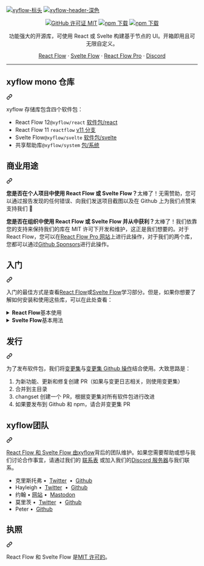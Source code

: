 <div class="Box-sc-g0xbh4-0 bJMeLZ js-snippet-clipboard-copy-unpositioned" data-hpc="true"><article class="markdown-body entry-content container-lg" itemprop="text"><p dir="auto"><a target="_blank" rel="noopener noreferrer nofollow" href="https://user-images.githubusercontent.com/2857535/279643999-ffda9f91-6b6d-447d-82be-fcbd6103edb6.svg#gh-light-mode-only"><img src="https://user-images.githubusercontent.com/2857535/279643999-ffda9f91-6b6d-447d-82be-fcbd6103edb6.svg#gh-light-mode-only" alt="xyflow-标头" style="max-width: 100%;"></a>
<a target="_blank" rel="noopener noreferrer nofollow" href="https://user-images.githubusercontent.com/2857535/279644026-a01c231c-6c6e-4b41-96e0-a85c75c9acee.svg#gh-dark-mode-only"><img src="https://user-images.githubusercontent.com/2857535/279644026-a01c231c-6c6e-4b41-96e0-a85c75c9acee.svg#gh-dark-mode-only" alt="xyflow-header-深色" style="max-width: 100%;"></a></p>
<div align="center" dir="auto">
<p dir="auto"><a target="_blank" rel="noopener noreferrer nofollow" href="https://camo.githubusercontent.com/738646a5ca756869b0a14e9e2ecf957fa5b1ee611cb1265d3d7fded4ba596f9d/68747470733a2f2f696d672e736869656c64732e696f2f6769746875622f6c6963656e73652f77626b642f72656163742d666c6f773f636f6c6f723d253233666630303732"><img src="https://camo.githubusercontent.com/738646a5ca756869b0a14e9e2ecf957fa5b1ee611cb1265d3d7fded4ba596f9d/68747470733a2f2f696d672e736869656c64732e696f2f6769746875622f6c6963656e73652f77626b642f72656163742d666c6f773f636f6c6f723d253233666630303732" alt="GitHub 许可证 MIT" data-canonical-src="https://img.shields.io/github/license/wbkd/react-flow?color=%23ff0072" style="max-width: 100%;"></a>
<a target="_blank" rel="noopener noreferrer nofollow" href="https://camo.githubusercontent.com/8a6a8250d106fb0eb3d309205bf8c2eff64337df72dc5ff5700709b9686313b3/68747470733a2f2f696d672e736869656c64732e696f2f6e706d2f64742f7265616374666c6f773f636f6c6f723d253233464630303732266c6162656c3d5265616374253230466c6f77253230646f776e6c6f616473"><img src="https://camo.githubusercontent.com/8a6a8250d106fb0eb3d309205bf8c2eff64337df72dc5ff5700709b9686313b3/68747470733a2f2f696d672e736869656c64732e696f2f6e706d2f64742f7265616374666c6f773f636f6c6f723d253233464630303732266c6162656c3d5265616374253230466c6f77253230646f776e6c6f616473" alt="npm 下载" data-canonical-src="https://img.shields.io/npm/dt/reactflow?color=%23FF0072&amp;label=React%20Flow%20downloads" style="max-width: 100%;"></a>
<a target="_blank" rel="noopener noreferrer nofollow" href="https://camo.githubusercontent.com/77eccabffddc1b9348045560b0ae034fc6c94e56e0a364a64c86e469144f5a89/68747470733a2f2f696d672e736869656c64732e696f2f6e706d2f64742f407879666c6f772f7376656c74653f636f6c6f723d253233464633453030266c6162656c3d5376656c7465253230466c6f77253230646f776e6c6f616473"><img src="https://camo.githubusercontent.com/77eccabffddc1b9348045560b0ae034fc6c94e56e0a364a64c86e469144f5a89/68747470733a2f2f696d672e736869656c64732e696f2f6e706d2f64742f407879666c6f772f7376656c74653f636f6c6f723d253233464633453030266c6162656c3d5376656c7465253230466c6f77253230646f776e6c6f616473" alt="npm 下载" data-canonical-src="https://img.shields.io/npm/dt/@xyflow/svelte?color=%23FF3E00&amp;label=Svelte%20Flow%20downloads" style="max-width: 100%;"></a></p>
<p dir="auto"><font style="vertical-align: inherit;"><font style="vertical-align: inherit;">功能强大的开源库，可使用 React 或 Svelte 构建基于节点的 UI。开箱即用且可无限自定义。</font></font></p>
<p dir="auto"><a href="https://reactflow.dev/" rel="nofollow"><font style="vertical-align: inherit;"><font style="vertical-align: inherit;">React Flow</font></font></a><font style="vertical-align: inherit;"><font style="vertical-align: inherit;"> · </font></font><a href="https://svelteflow.dev/" rel="nofollow"><font style="vertical-align: inherit;"><font style="vertical-align: inherit;">Svelte Flow</font></font></a><font style="vertical-align: inherit;"><font style="vertical-align: inherit;"> · </font></font><a href="https://reactflow.dev/pro" rel="nofollow"><font style="vertical-align: inherit;"><font style="vertical-align: inherit;">React Flow Pro</font></font></a><font style="vertical-align: inherit;"><font style="vertical-align: inherit;"> · </font></font><a href="https://discord.gg/Bqt6xrs" rel="nofollow"><font style="vertical-align: inherit;"><font style="vertical-align: inherit;">Discord</font></font></a></p>
</div>
<hr>
<div class="markdown-heading" dir="auto"><h2 tabindex="-1" class="heading-element" dir="auto"><font style="vertical-align: inherit;"><font style="vertical-align: inherit;">xyflow mono 仓库</font></font></h2><a id="user-content-the-xyflow-mono-repo" class="anchor" aria-label="永久链接：xyflow mono repo" href="#the-xyflow-mono-repo"><svg class="octicon octicon-link" viewBox="0 0 16 16" version="1.1" width="16" height="16" aria-hidden="true"><path d="m7.775 3.275 1.25-1.25a3.5 3.5 0 1 1 4.95 4.95l-2.5 2.5a3.5 3.5 0 0 1-4.95 0 .751.751 0 0 1 .018-1.042.751.751 0 0 1 1.042-.018 1.998 1.998 0 0 0 2.83 0l2.5-2.5a2.002 2.002 0 0 0-2.83-2.83l-1.25 1.25a.751.751 0 0 1-1.042-.018.751.751 0 0 1-.018-1.042Zm-4.69 9.64a1.998 1.998 0 0 0 2.83 0l1.25-1.25a.751.751 0 0 1 1.042.018.751.751 0 0 1 .018 1.042l-1.25 1.25a3.5 3.5 0 1 1-4.95-4.95l2.5-2.5a3.5 3.5 0 0 1 4.95 0 .751.751 0 0 1-.018 1.042.751.751 0 0 1-1.042.018 1.998 1.998 0 0 0-2.83 0l-2.5 2.5a1.998 1.998 0 0 0 0 2.83Z"></path></svg></a></div>
<p dir="auto"><font style="vertical-align: inherit;"><font style="vertical-align: inherit;">xyflow 存储库包含四个软件包：</font></font></p>
<ul dir="auto">
<li><font style="vertical-align: inherit;"><font style="vertical-align: inherit;">React Flow 12</font></font><code>@xyflow/react</code> <a href="/xyflow/xyflow/blob/main/packages/react"><font style="vertical-align: inherit;"><font style="vertical-align: inherit;">软件包/react</font></font></a></li>
<li><font style="vertical-align: inherit;"><font style="vertical-align: inherit;">React Flow 11 </font></font><code>reactflow</code> <a href="https://github.com/xyflow/xyflow/tree/v11"><font style="vertical-align: inherit;"><font style="vertical-align: inherit;">v11 分支</font></font></a></li>
<li><font style="vertical-align: inherit;"><font style="vertical-align: inherit;">Svelte Flow</font></font><code>@xyflow/svelte</code> <a href="/xyflow/xyflow/blob/main/packages/svelte"><font style="vertical-align: inherit;"><font style="vertical-align: inherit;">软件包/svelte</font></font></a></li>
<li><font style="vertical-align: inherit;"><font style="vertical-align: inherit;">共享帮助库</font></font><code>@xyflow/system</code> <a href="/xyflow/xyflow/blob/main/packages/system"><font style="vertical-align: inherit;"><font style="vertical-align: inherit;">包/系统</font></font></a></li>
</ul>
<div class="markdown-heading" dir="auto"><h2 tabindex="-1" class="heading-element" dir="auto"><font style="vertical-align: inherit;"><font style="vertical-align: inherit;">商业用途</font></font></h2><a id="user-content-commercial-usage" class="anchor" aria-label="永久链接：商业用途" href="#commercial-usage"><svg class="octicon octicon-link" viewBox="0 0 16 16" version="1.1" width="16" height="16" aria-hidden="true"><path d="m7.775 3.275 1.25-1.25a3.5 3.5 0 1 1 4.95 4.95l-2.5 2.5a3.5 3.5 0 0 1-4.95 0 .751.751 0 0 1 .018-1.042.751.751 0 0 1 1.042-.018 1.998 1.998 0 0 0 2.83 0l2.5-2.5a2.002 2.002 0 0 0-2.83-2.83l-1.25 1.25a.751.751 0 0 1-1.042-.018.751.751 0 0 1-.018-1.042Zm-4.69 9.64a1.998 1.998 0 0 0 2.83 0l1.25-1.25a.751.751 0 0 1 1.042.018.751.751 0 0 1 .018 1.042l-1.25 1.25a3.5 3.5 0 1 1-4.95-4.95l2.5-2.5a3.5 3.5 0 0 1 4.95 0 .751.751 0 0 1-.018 1.042.751.751 0 0 1-1.042.018 1.998 1.998 0 0 0-2.83 0l-2.5 2.5a1.998 1.998 0 0 0 0 2.83Z"></path></svg></a></div>
<p dir="auto"><strong><font style="vertical-align: inherit;"><font style="vertical-align: inherit;">您是否在个人项目中使用 React Flow 或 Svelte Flow？</font></font></strong><font style="vertical-align: inherit;"><font style="vertical-align: inherit;">太棒了！无需赞助，您可以通过报告发现的任何错误、向我们发送项目截图以及在 Github 上为我们点赞来支持我们 🌟</font></font></p>
<p dir="auto"><strong><font style="vertical-align: inherit;"><font style="vertical-align: inherit;">您是否在组织中使用 React Flow 或 Svelte Flow 并从中获利？</font></font></strong><font style="vertical-align: inherit;"><font style="vertical-align: inherit;">太棒了！我们依靠您的支持来保持我们的库在 MIT 许可下开发和维护，这正是我们想要的。对于 React Flow，您可以在</font></font><a href="https://reactflow.dev/pro" rel="nofollow"><font style="vertical-align: inherit;"><font style="vertical-align: inherit;">React Flow Pro 网站</font></font></a><font style="vertical-align: inherit;"><font style="vertical-align: inherit;">上进行此操作，对于我们的两个库，您都可以通过</font></font><a href="https://github.com/sponsors/xyflow"><font style="vertical-align: inherit;"><font style="vertical-align: inherit;">Github Sponsors</font></font></a><font style="vertical-align: inherit;"><font style="vertical-align: inherit;">进行此操作。</font></font></p>
<div class="markdown-heading" dir="auto"><h2 tabindex="-1" class="heading-element" dir="auto"><font style="vertical-align: inherit;"><font style="vertical-align: inherit;">入门</font></font></h2><a id="user-content-getting-started" class="anchor" aria-label="永久链接：入门指南" href="#getting-started"><svg class="octicon octicon-link" viewBox="0 0 16 16" version="1.1" width="16" height="16" aria-hidden="true"><path d="m7.775 3.275 1.25-1.25a3.5 3.5 0 1 1 4.95 4.95l-2.5 2.5a3.5 3.5 0 0 1-4.95 0 .751.751 0 0 1 .018-1.042.751.751 0 0 1 1.042-.018 1.998 1.998 0 0 0 2.83 0l2.5-2.5a2.002 2.002 0 0 0-2.83-2.83l-1.25 1.25a.751.751 0 0 1-1.042-.018.751.751 0 0 1-.018-1.042Zm-4.69 9.64a1.998 1.998 0 0 0 2.83 0l1.25-1.25a.751.751 0 0 1 1.042.018.751.751 0 0 1 .018 1.042l-1.25 1.25a3.5 3.5 0 1 1-4.95-4.95l2.5-2.5a3.5 3.5 0 0 1 4.95 0 .751.751 0 0 1-.018 1.042.751.751 0 0 1-1.042.018 1.998 1.998 0 0 0-2.83 0l-2.5 2.5a1.998 1.998 0 0 0 0 2.83Z"></path></svg></a></div>
<p dir="auto"><font style="vertical-align: inherit;"><font style="vertical-align: inherit;">入门的最佳方式是查看</font></font><a href="https://reactflow.dev/learn" rel="nofollow"><font style="vertical-align: inherit;"><font style="vertical-align: inherit;">React Flow</font></font></a><font style="vertical-align: inherit;"><font style="vertical-align: inherit;">或</font></font><a href="https://svelteflow.dev/learn" rel="nofollow"><font style="vertical-align: inherit;"><font style="vertical-align: inherit;">Svelte Flow</font></font></a><font style="vertical-align: inherit;"><font style="vertical-align: inherit;">学习部分。但是，如果你想要了解如何安装和使用这些库，可以在此处查看：</font></font></p>
<details>
  <summary><strong><font style="vertical-align: inherit;"><font style="vertical-align: inherit;">React Flow</font></font></strong><font style="vertical-align: inherit;"><font style="vertical-align: inherit;">基本使用</font></font></summary>
<div class="markdown-heading" dir="auto"><h3 tabindex="-1" class="heading-element" dir="auto"><font style="vertical-align: inherit;"><font style="vertical-align: inherit;">安装</font></font></h3><a id="user-content-installation" class="anchor" aria-label="固定链接：安装" href="#installation"><svg class="octicon octicon-link" viewBox="0 0 16 16" version="1.1" width="16" height="16" aria-hidden="true"><path d="m7.775 3.275 1.25-1.25a3.5 3.5 0 1 1 4.95 4.95l-2.5 2.5a3.5 3.5 0 0 1-4.95 0 .751.751 0 0 1 .018-1.042.751.751 0 0 1 1.042-.018 1.998 1.998 0 0 0 2.83 0l2.5-2.5a2.002 2.002 0 0 0-2.83-2.83l-1.25 1.25a.751.751 0 0 1-1.042-.018.751.751 0 0 1-.018-1.042Zm-4.69 9.64a1.998 1.998 0 0 0 2.83 0l1.25-1.25a.751.751 0 0 1 1.042.018.751.751 0 0 1 .018 1.042l-1.25 1.25a3.5 3.5 0 1 1-4.95-4.95l2.5-2.5a3.5 3.5 0 0 1 4.95 0 .751.751 0 0 1-.018 1.042.751.751 0 0 1-1.042.018 1.998 1.998 0 0 0-2.83 0l-2.5 2.5a1.998 1.998 0 0 0 0 2.83Z"></path></svg></a></div>
<div class="highlight highlight-source-shell notranslate position-relative overflow-auto" dir="auto"><pre>npm install @xyflow/react</pre><div class="zeroclipboard-container">
    <clipboard-copy aria-label="Copy" class="ClipboardButton btn btn-invisible js-clipboard-copy m-2 p-0 d-flex flex-justify-center flex-items-center" data-copy-feedback="Copied!" data-tooltip-direction="w" value="npm install @xyflow/react" tabindex="0" role="button">
      <svg aria-hidden="true" height="16" viewBox="0 0 16 16" version="1.1" width="16" data-view-component="true" class="octicon octicon-copy js-clipboard-copy-icon">
    <path d="M0 6.75C0 5.784.784 5 1.75 5h1.5a.75.75 0 0 1 0 1.5h-1.5a.25.25 0 0 0-.25.25v7.5c0 .138.112.25.25.25h7.5a.25.25 0 0 0 .25-.25v-1.5a.75.75 0 0 1 1.5 0v1.5A1.75 1.75 0 0 1 9.25 16h-7.5A1.75 1.75 0 0 1 0 14.25Z"></path><path d="M5 1.75C5 .784 5.784 0 6.75 0h7.5C15.216 0 16 .784 16 1.75v7.5A1.75 1.75 0 0 1 14.25 11h-7.5A1.75 1.75 0 0 1 5 9.25Zm1.75-.25a.25.25 0 0 0-.25.25v7.5c0 .138.112.25.25.25h7.5a.25.25 0 0 0 .25-.25v-7.5a.25.25 0 0 0-.25-.25Z"></path>
</svg>
      <svg aria-hidden="true" height="16" viewBox="0 0 16 16" version="1.1" width="16" data-view-component="true" class="octicon octicon-check js-clipboard-check-icon color-fg-success d-none">
    <path d="M13.78 4.22a.75.75 0 0 1 0 1.06l-7.25 7.25a.75.75 0 0 1-1.06 0L2.22 9.28a.751.751 0 0 1 .018-1.042.751.751 0 0 1 1.042-.018L6 10.94l6.72-6.72a.75.75 0 0 1 1.06 0Z"></path>
</svg>
    </clipboard-copy>
  </div></div>
<div class="markdown-heading" dir="auto"><h3 tabindex="-1" class="heading-element" dir="auto"><font style="vertical-align: inherit;"><font style="vertical-align: inherit;">基本用法</font></font></h3><a id="user-content-basic-usage" class="anchor" aria-label="永久链接：基本用法" href="#basic-usage"><svg class="octicon octicon-link" viewBox="0 0 16 16" version="1.1" width="16" height="16" aria-hidden="true"><path d="m7.775 3.275 1.25-1.25a3.5 3.5 0 1 1 4.95 4.95l-2.5 2.5a3.5 3.5 0 0 1-4.95 0 .751.751 0 0 1 .018-1.042.751.751 0 0 1 1.042-.018 1.998 1.998 0 0 0 2.83 0l2.5-2.5a2.002 2.002 0 0 0-2.83-2.83l-1.25 1.25a.751.751 0 0 1-1.042-.018.751.751 0 0 1-.018-1.042Zm-4.69 9.64a1.998 1.998 0 0 0 2.83 0l1.25-1.25a.751.751 0 0 1 1.042.018.751.751 0 0 1 .018 1.042l-1.25 1.25a3.5 3.5 0 1 1-4.95-4.95l2.5-2.5a3.5 3.5 0 0 1 4.95 0 .751.751 0 0 1-.018 1.042.751.751 0 0 1-1.042.018 1.998 1.998 0 0 0-2.83 0l-2.5 2.5a1.998 1.998 0 0 0 0 2.83Z"></path></svg></a></div>
<div class="highlight highlight-source-js notranslate position-relative overflow-auto" dir="auto"><pre><span class="pl-k">import</span> <span class="pl-kos">{</span> <span class="pl-s1">useCallback</span> <span class="pl-kos">}</span> <span class="pl-k">from</span> <span class="pl-s">'react'</span><span class="pl-kos">;</span>
<span class="pl-k">import</span> <span class="pl-kos">{</span>
<span class="pl-v">ReactFlow</span><span class="pl-kos">,</span>
<span class="pl-v">MiniMap</span><span class="pl-kos">,</span>
<span class="pl-v">Controls</span><span class="pl-kos">,</span>
<span class="pl-v">Background</span><span class="pl-kos">,</span>
<span class="pl-s1">useNodesState</span><span class="pl-kos">,</span>
<span class="pl-s1">useEdgesState</span><span class="pl-kos">,</span>
<span class="pl-s1">addEdge</span><span class="pl-kos">,</span>
<span class="pl-kos">}</span> <span class="pl-k">from</span> <span class="pl-s">'@xyflow/react'</span><span class="pl-kos">;</span>

<span class="pl-k">import</span> <span class="pl-s">'@xyflow/react/dist/style.css'</span><span class="pl-kos">;</span>

<span class="pl-k">const</span> <span class="pl-s1">initialNodes</span> <span class="pl-c1">=</span> <span class="pl-kos">[</span>
<span class="pl-kos">{</span> <span class="pl-c1">id</span>: <span class="pl-s">'1'</span><span class="pl-kos">,</span> <span class="pl-c1">position</span>: <span class="pl-kos">{</span> <span class="pl-c1">x</span>: <span class="pl-c1">0</span><span class="pl-kos">,</span> <span class="pl-c1">y</span>: <span class="pl-c1">0</span> <span class="pl-kos">}</span><span class="pl-kos">,</span> <span class="pl-c1">data</span>: <span class="pl-kos">{</span> <span class="pl-c1">label</span>: <span class="pl-s">'1'</span> <span class="pl-kos">}</span> <span class="pl-kos">}</span><span class="pl-kos">,</span>
<span class="pl-kos">{</span> <span class="pl-c1">id</span>: <span class="pl-s">'2'</span><span class="pl-kos">,</span> <span class="pl-c1">position</span>: <span class="pl-kos">{</span> <span class="pl-c1">x</span>: <span class="pl-c1">0</span><span class="pl-kos">,</span> <span class="pl-c1">y</span>: <span class="pl-c1">100</span> <span class="pl-kos">}</span><span class="pl-kos">,</span> <span class="pl-c1">data</span>: <span class="pl-kos">{</span> <span class="pl-c1">label</span>: <span class="pl-s">'2'</span> <span class="pl-kos">}</span> <span class="pl-kos">}</span><span class="pl-kos">,</span>
<span class="pl-kos">]</span><span class="pl-kos">;</span>

<span class="pl-k">const</span> <span class="pl-s1">initialEdges</span> <span class="pl-c1">=</span> <span class="pl-kos">[</span><span class="pl-kos">{</span> <span class="pl-c1">id</span>: <span class="pl-s">'e1-2'</span><span class="pl-kos">,</span> <span class="pl-c1">source</span>: <span class="pl-s">'1'</span><span class="pl-kos">,</span> <span class="pl-c1">target</span>: <span class="pl-s">'2'</span> <span class="pl-kos">}</span><span class="pl-kos">]</span><span class="pl-kos">;</span>

<span class="pl-k">function</span> <span class="pl-v">Flow</span><span class="pl-kos">(</span><span class="pl-kos">)</span> <span class="pl-kos">{</span>
<span class="pl-k">const</span> <span class="pl-kos">[</span><span class="pl-s1">nodes</span><span class="pl-kos">,</span> <span class="pl-s1">setNodes</span><span class="pl-kos">,</span> <span class="pl-s1">onNodesChange</span><span class="pl-kos">]</span> <span class="pl-c1">=</span> <span class="pl-en">useNodesState</span><span class="pl-kos">(</span><span class="pl-s1">initialNodes</span><span class="pl-kos">)</span><span class="pl-kos">;</span>
<span class="pl-k">const</span> <span class="pl-kos">[</span><span class="pl-s1">edges</span><span class="pl-kos">,</span> <span class="pl-s1">setEdges</span><span class="pl-kos">,</span> <span class="pl-s1">onEdgesChange</span><span class="pl-kos">]</span> <span class="pl-c1">=</span> <span class="pl-en">useEdgesState</span><span class="pl-kos">(</span><span class="pl-s1">initialEdges</span><span class="pl-kos">)</span><span class="pl-kos">;</span>

<span class="pl-k">const</span> <span class="pl-s1">onConnect</span> <span class="pl-c1">=</span> <span class="pl-en">useCallback</span><span class="pl-kos">(</span><span class="pl-kos">(</span><span class="pl-s1">params</span><span class="pl-kos">)</span> <span class="pl-c1">=&gt;</span> <span class="pl-s1">setEdges</span><span class="pl-kos">(</span><span class="pl-kos">(</span><span class="pl-s1">eds</span><span class="pl-kos">)</span> <span class="pl-c1">=&gt;</span> <span class="pl-en">addEdge</span><span class="pl-kos">(</span><span class="pl-s1">params</span><span class="pl-kos">,</span> <span class="pl-s1">eds</span><span class="pl-kos">)</span><span class="pl-kos">)</span><span class="pl-kos">,</span> <span class="pl-kos">[</span><span class="pl-s1">setEdges</span><span class="pl-kos">]</span><span class="pl-kos">)</span><span class="pl-kos">;</span>

<span class="pl-k">return</span> <span class="pl-kos">(</span>
  <span class="pl-c1">&lt;</span><span class="pl-ent">ReactFlow</span>
    <span class="pl-c1">nodes</span><span class="pl-c1">=</span><span class="pl-kos">{</span><span class="pl-s1">nodes</span><span class="pl-kos">}</span>
    <span class="pl-c1">edges</span><span class="pl-c1">=</span><span class="pl-kos">{</span><span class="pl-s1">edges</span><span class="pl-kos">}</span>
    <span class="pl-c1">onNodesChange</span><span class="pl-c1">=</span><span class="pl-kos">{</span><span class="pl-s1">onNodesChange</span><span class="pl-kos">}</span>
    <span class="pl-c1">onEdgesChange</span><span class="pl-c1">=</span><span class="pl-kos">{</span><span class="pl-s1">onEdgesChange</span><span class="pl-kos">}</span>
    <span class="pl-c1">onConnect</span><span class="pl-c1">=</span><span class="pl-kos">{</span><span class="pl-s1">onConnect</span><span class="pl-kos">}</span>
  <span class="pl-c1">&gt;</span>
    <span class="pl-c1">&lt;</span><span class="pl-ent">MiniMap</span> <span class="pl-c1">/</span><span class="pl-c1">&gt;</span>
    <span class="pl-c1">&lt;</span><span class="pl-ent">Controls</span> <span class="pl-c1">/</span><span class="pl-c1">&gt;</span>
    <span class="pl-c1">&lt;</span><span class="pl-ent">Background</span> <span class="pl-c1">/</span><span class="pl-c1">&gt;</span>
  <span class="pl-c1">&lt;</span><span class="pl-c1">/</span><span class="pl-ent">ReactFlow</span><span class="pl-c1">&gt;</span>
<span class="pl-kos">)</span><span class="pl-kos">;</span>
<span class="pl-kos">}</span>

<span class="pl-k">export</span> <span class="pl-k">default</span> <span class="pl-v">Flow</span><span class="pl-kos">;</span></pre><div class="zeroclipboard-container">
    <clipboard-copy aria-label="Copy" class="ClipboardButton btn btn-invisible js-clipboard-copy m-2 p-0 d-flex flex-justify-center flex-items-center" data-copy-feedback="Copied!" data-tooltip-direction="w" value="import { useCallback } from 'react';
import {
ReactFlow,
MiniMap,
Controls,
Background,
useNodesState,
useEdgesState,
addEdge,
} from '@xyflow/react';

import '@xyflow/react/dist/style.css';

const initialNodes = [
{ id: '1', position: { x: 0, y: 0 }, data: { label: '1' } },
{ id: '2', position: { x: 0, y: 100 }, data: { label: '2' } },
];

const initialEdges = [{ id: 'e1-2', source: '1', target: '2' }];

function Flow() {
const [nodes, setNodes, onNodesChange] = useNodesState(initialNodes);
const [edges, setEdges, onEdgesChange] = useEdgesState(initialEdges);

const onConnect = useCallback((params) => setEdges((eds) => addEdge(params, eds)), [setEdges]);

return (
  <ReactFlow
    nodes={nodes}
    edges={edges}
    onNodesChange={onNodesChange}
    onEdgesChange={onEdgesChange}
    onConnect={onConnect}
  >
    <MiniMap />
    <Controls />
    <Background />
  </ReactFlow>
);
}

export default Flow;" tabindex="0" role="button">
      <svg aria-hidden="true" height="16" viewBox="0 0 16 16" version="1.1" width="16" data-view-component="true" class="octicon octicon-copy js-clipboard-copy-icon">
    <path d="M0 6.75C0 5.784.784 5 1.75 5h1.5a.75.75 0 0 1 0 1.5h-1.5a.25.25 0 0 0-.25.25v7.5c0 .138.112.25.25.25h7.5a.25.25 0 0 0 .25-.25v-1.5a.75.75 0 0 1 1.5 0v1.5A1.75 1.75 0 0 1 9.25 16h-7.5A1.75 1.75 0 0 1 0 14.25Z"></path><path d="M5 1.75C5 .784 5.784 0 6.75 0h7.5C15.216 0 16 .784 16 1.75v7.5A1.75 1.75 0 0 1 14.25 11h-7.5A1.75 1.75 0 0 1 5 9.25Zm1.75-.25a.25.25 0 0 0-.25.25v7.5c0 .138.112.25.25.25h7.5a.25.25 0 0 0 .25-.25v-7.5a.25.25 0 0 0-.25-.25Z"></path>
</svg>
      <svg aria-hidden="true" height="16" viewBox="0 0 16 16" version="1.1" width="16" data-view-component="true" class="octicon octicon-check js-clipboard-check-icon color-fg-success d-none">
    <path d="M13.78 4.22a.75.75 0 0 1 0 1.06l-7.25 7.25a.75.75 0 0 1-1.06 0L2.22 9.28a.751.751 0 0 1 .018-1.042.751.751 0 0 1 1.042-.018L6 10.94l6.72-6.72a.75.75 0 0 1 1.06 0Z"></path>
</svg>
    </clipboard-copy>
  </div></div>
</details>
<details>
  <summary><strong><font style="vertical-align: inherit;"><font style="vertical-align: inherit;">Svelte Flow</font></font></strong><font style="vertical-align: inherit;"><font style="vertical-align: inherit;">基本用法</font></font></summary>
<div class="markdown-heading" dir="auto"><h3 tabindex="-1" class="heading-element" dir="auto"><font style="vertical-align: inherit;"><font style="vertical-align: inherit;">安装</font></font></h3><a id="user-content-installation-1" class="anchor" aria-label="固定链接：安装" href="#installation-1"><svg class="octicon octicon-link" viewBox="0 0 16 16" version="1.1" width="16" height="16" aria-hidden="true"><path d="m7.775 3.275 1.25-1.25a3.5 3.5 0 1 1 4.95 4.95l-2.5 2.5a3.5 3.5 0 0 1-4.95 0 .751.751 0 0 1 .018-1.042.751.751 0 0 1 1.042-.018 1.998 1.998 0 0 0 2.83 0l2.5-2.5a2.002 2.002 0 0 0-2.83-2.83l-1.25 1.25a.751.751 0 0 1-1.042-.018.751.751 0 0 1-.018-1.042Zm-4.69 9.64a1.998 1.998 0 0 0 2.83 0l1.25-1.25a.751.751 0 0 1 1.042.018.751.751 0 0 1 .018 1.042l-1.25 1.25a3.5 3.5 0 1 1-4.95-4.95l2.5-2.5a3.5 3.5 0 0 1 4.95 0 .751.751 0 0 1-.018 1.042.751.751 0 0 1-1.042.018 1.998 1.998 0 0 0-2.83 0l-2.5 2.5a1.998 1.998 0 0 0 0 2.83Z"></path></svg></a></div>
<div class="highlight highlight-source-shell notranslate position-relative overflow-auto" dir="auto"><pre>npm install @xyflow/svelte</pre><div class="zeroclipboard-container">
    <clipboard-copy aria-label="Copy" class="ClipboardButton btn btn-invisible js-clipboard-copy m-2 p-0 d-flex flex-justify-center flex-items-center" data-copy-feedback="Copied!" data-tooltip-direction="w" value="npm install @xyflow/svelte" tabindex="0" role="button">
      <svg aria-hidden="true" height="16" viewBox="0 0 16 16" version="1.1" width="16" data-view-component="true" class="octicon octicon-copy js-clipboard-copy-icon">
    <path d="M0 6.75C0 5.784.784 5 1.75 5h1.5a.75.75 0 0 1 0 1.5h-1.5a.25.25 0 0 0-.25.25v7.5c0 .138.112.25.25.25h7.5a.25.25 0 0 0 .25-.25v-1.5a.75.75 0 0 1 1.5 0v1.5A1.75 1.75 0 0 1 9.25 16h-7.5A1.75 1.75 0 0 1 0 14.25Z"></path><path d="M5 1.75C5 .784 5.784 0 6.75 0h7.5C15.216 0 16 .784 16 1.75v7.5A1.75 1.75 0 0 1 14.25 11h-7.5A1.75 1.75 0 0 1 5 9.25Zm1.75-.25a.25.25 0 0 0-.25.25v7.5c0 .138.112.25.25.25h7.5a.25.25 0 0 0 .25-.25v-7.5a.25.25 0 0 0-.25-.25Z"></path>
</svg>
      <svg aria-hidden="true" height="16" viewBox="0 0 16 16" version="1.1" width="16" data-view-component="true" class="octicon octicon-check js-clipboard-check-icon color-fg-success d-none">
    <path d="M13.78 4.22a.75.75 0 0 1 0 1.06l-7.25 7.25a.75.75 0 0 1-1.06 0L2.22 9.28a.751.751 0 0 1 .018-1.042.751.751 0 0 1 1.042-.018L6 10.94l6.72-6.72a.75.75 0 0 1 1.06 0Z"></path>
</svg>
    </clipboard-copy>
  </div></div>
<div class="markdown-heading" dir="auto"><h3 tabindex="-1" class="heading-element" dir="auto"><font style="vertical-align: inherit;"><font style="vertical-align: inherit;">基本用法</font></font></h3><a id="user-content-basic-usage-1" class="anchor" aria-label="永久链接：基本用法" href="#basic-usage-1"><svg class="octicon octicon-link" viewBox="0 0 16 16" version="1.1" width="16" height="16" aria-hidden="true"><path d="m7.775 3.275 1.25-1.25a3.5 3.5 0 1 1 4.95 4.95l-2.5 2.5a3.5 3.5 0 0 1-4.95 0 .751.751 0 0 1 .018-1.042.751.751 0 0 1 1.042-.018 1.998 1.998 0 0 0 2.83 0l2.5-2.5a2.002 2.002 0 0 0-2.83-2.83l-1.25 1.25a.751.751 0 0 1-1.042-.018.751.751 0 0 1-.018-1.042Zm-4.69 9.64a1.998 1.998 0 0 0 2.83 0l1.25-1.25a.751.751 0 0 1 1.042.018.751.751 0 0 1 .018 1.042l-1.25 1.25a3.5 3.5 0 1 1-4.95-4.95l2.5-2.5a3.5 3.5 0 0 1 4.95 0 .751.751 0 0 1-.018 1.042.751.751 0 0 1-1.042.018 1.998 1.998 0 0 0-2.83 0l-2.5 2.5a1.998 1.998 0 0 0 0 2.83Z"></path></svg></a></div>
<div class="highlight highlight-source-svelte notranslate position-relative overflow-auto" dir="auto"><pre>&lt;<span class="pl-ent">script</span> <span class="pl-e">lang</span>=<span class="pl-s"><span class="pl-pds">"</span>ts<span class="pl-pds">"</span></span>&gt;<span class="pl-s1"></span>
<span class="pl-s1"><span class="pl-k">import</span> { <span class="pl-smi">writable</span> } <span class="pl-k">from</span> <span class="pl-s"><span class="pl-pds">'</span>svelte/store<span class="pl-pds">'</span></span>;</span>
<span class="pl-s1"><span class="pl-k">import</span> {</span>
<span class="pl-s1">  <span class="pl-smi">SvelteFlow</span>,</span>
<span class="pl-s1">  <span class="pl-smi">Controls</span>,</span>
<span class="pl-s1">  <span class="pl-smi">Background</span>,</span>
<span class="pl-s1">  <span class="pl-smi">BackgroundVariant</span>,</span>
<span class="pl-s1">  <span class="pl-smi">MiniMap</span>,</span>
<span class="pl-s1">} <span class="pl-k">from</span> <span class="pl-s"><span class="pl-pds">'</span>@xyflow/svelte<span class="pl-pds">'</span></span>;</span>
<span class="pl-s1"></span>
<span class="pl-s1"><span class="pl-k">import</span> <span class="pl-s"><span class="pl-pds">'</span>@xyflow/svelte/dist/style.css<span class="pl-pds">'</span></span></span>
<span class="pl-s1"></span>
<span class="pl-s1"><span class="pl-k"><span class="pl-k">const</span></span> nodes <span class="pl-k">=</span> <span class="pl-en">writable</span>([</span>
<span class="pl-s1">  {</span>
<span class="pl-s1">    id: <span class="pl-s"><span class="pl-pds">'</span>1<span class="pl-pds">'</span></span>,</span>
<span class="pl-s1">    type: <span class="pl-s"><span class="pl-pds">'</span>input<span class="pl-pds">'</span></span>,</span>
<span class="pl-s1">    data: { label: <span class="pl-s"><span class="pl-pds">'</span>Input Node<span class="pl-pds">'</span></span> },</span>
<span class="pl-s1">    position: { x: <span class="pl-c1">0</span>, y: <span class="pl-c1">0</span> }</span>
<span class="pl-s1">  },</span>
<span class="pl-s1">  {</span>
<span class="pl-s1">    id: <span class="pl-s"><span class="pl-pds">'</span>2<span class="pl-pds">'</span></span>,</span>
<span class="pl-s1">    type: <span class="pl-s"><span class="pl-pds">'</span>custom<span class="pl-pds">'</span></span>,</span>
<span class="pl-s1">    data: { label: <span class="pl-s"><span class="pl-pds">'</span>Node<span class="pl-pds">'</span></span> },</span>
<span class="pl-s1">    position: { x: <span class="pl-c1">0</span>, y: <span class="pl-c1">150</span> }</span>
<span class="pl-s1">  }</span>
<span class="pl-s1">]);</span>
<span class="pl-s1"></span>
<span class="pl-s1"><span class="pl-k"><span class="pl-k">const</span></span> edges <span class="pl-k">=</span> <span class="pl-en">writable</span>([</span>
<span class="pl-s1">  {</span>
<span class="pl-s1">    id: <span class="pl-s"><span class="pl-pds">'</span>1-2<span class="pl-pds">'</span></span>,</span>
<span class="pl-s1">    type: <span class="pl-s"><span class="pl-pds">'</span>default<span class="pl-pds">'</span></span>,</span>
<span class="pl-s1">    source: <span class="pl-s"><span class="pl-pds">'</span>1<span class="pl-pds">'</span></span>,</span>
<span class="pl-s1">    target: <span class="pl-s"><span class="pl-pds">'</span>2<span class="pl-pds">'</span></span>,</span>
<span class="pl-s1">    label: <span class="pl-s"><span class="pl-pds">'</span>Edge Text<span class="pl-pds">'</span></span></span>
<span class="pl-s1">  }</span>
<span class="pl-s1">]);</span>
<span class="pl-s1"></span>&lt;/<span class="pl-ent">script</span>&gt;

&lt;<span class="pl-ent">SvelteFlow</span>
{<span class="pl-v">nodes</span>}
{<span class="pl-v">edges</span>}
<span class="pl-e">fitView</span>
<span class="pl-e">on:nodeclick</span>={(<span class="pl-v">event</span>) <span class="pl-k">=&gt;</span> <span class="pl-c1">console</span>.<span class="pl-c1">log</span>(<span class="pl-s"><span class="pl-pds">'</span>on node click<span class="pl-pds">'</span></span>, <span class="pl-c1">event</span>)}
&gt;
&lt;<span class="pl-ent">Controls</span> /&gt;
&lt;<span class="pl-ent">Background</span> <span class="pl-e">variant</span>={<span class="pl-smi">BackgroundVariant</span>.<span class="pl-smi">Dots</span>} /&gt;
&lt;<span class="pl-ent">MiniMap</span> /&gt;
&lt;/<span class="pl-ent">SvelteFlow</span>&gt;</pre><div class="zeroclipboard-container">
    <clipboard-copy aria-label="Copy" class="ClipboardButton btn btn-invisible js-clipboard-copy m-2 p-0 d-flex flex-justify-center flex-items-center" data-copy-feedback="Copied!" data-tooltip-direction="w" value="<script lang=&quot;ts&quot;>
import { writable } from 'svelte/store';
import {
  SvelteFlow,
  Controls,
  Background,
  BackgroundVariant,
  MiniMap,
} from '@xyflow/svelte';

import '@xyflow/svelte/dist/style.css'

const nodes = writable([
  {
    id: '1',
    type: 'input',
    data: { label: 'Input Node' },
    position: { x: 0, y: 0 }
  },
  {
    id: '2',
    type: 'custom',
    data: { label: 'Node' },
    position: { x: 0, y: 150 }
  }
]);

const edges = writable([
  {
    id: '1-2',
    type: 'default',
    source: '1',
    target: '2',
    label: 'Edge Text'
  }
]);
</script>

<SvelteFlow
{nodes}
{edges}
fitView
on:nodeclick={(event) => console.log('on node click', event)}
>
<Controls />
<Background variant={BackgroundVariant.Dots} />
<MiniMap />
</SvelteFlow>" tabindex="0" role="button">
      <svg aria-hidden="true" height="16" viewBox="0 0 16 16" version="1.1" width="16" data-view-component="true" class="octicon octicon-copy js-clipboard-copy-icon">
    <path d="M0 6.75C0 5.784.784 5 1.75 5h1.5a.75.75 0 0 1 0 1.5h-1.5a.25.25 0 0 0-.25.25v7.5c0 .138.112.25.25.25h7.5a.25.25 0 0 0 .25-.25v-1.5a.75.75 0 0 1 1.5 0v1.5A1.75 1.75 0 0 1 9.25 16h-7.5A1.75 1.75 0 0 1 0 14.25Z"></path><path d="M5 1.75C5 .784 5.784 0 6.75 0h7.5C15.216 0 16 .784 16 1.75v7.5A1.75 1.75 0 0 1 14.25 11h-7.5A1.75 1.75 0 0 1 5 9.25Zm1.75-.25a.25.25 0 0 0-.25.25v7.5c0 .138.112.25.25.25h7.5a.25.25 0 0 0 .25-.25v-7.5a.25.25 0 0 0-.25-.25Z"></path>
</svg>
      <svg aria-hidden="true" height="16" viewBox="0 0 16 16" version="1.1" width="16" data-view-component="true" class="octicon octicon-check js-clipboard-check-icon color-fg-success d-none">
    <path d="M13.78 4.22a.75.75 0 0 1 0 1.06l-7.25 7.25a.75.75 0 0 1-1.06 0L2.22 9.28a.751.751 0 0 1 .018-1.042.751.751 0 0 1 1.042-.018L6 10.94l6.72-6.72a.75.75 0 0 1 1.06 0Z"></path>
</svg>
    </clipboard-copy>
  </div></div>
</details>
<div class="markdown-heading" dir="auto"><h2 tabindex="-1" class="heading-element" dir="auto"><font style="vertical-align: inherit;"><font style="vertical-align: inherit;">发行</font></font></h2><a id="user-content-releases" class="anchor" aria-label="固定链接：发布" href="#releases"><svg class="octicon octicon-link" viewBox="0 0 16 16" version="1.1" width="16" height="16" aria-hidden="true"><path d="m7.775 3.275 1.25-1.25a3.5 3.5 0 1 1 4.95 4.95l-2.5 2.5a3.5 3.5 0 0 1-4.95 0 .751.751 0 0 1 .018-1.042.751.751 0 0 1 1.042-.018 1.998 1.998 0 0 0 2.83 0l2.5-2.5a2.002 2.002 0 0 0-2.83-2.83l-1.25 1.25a.751.751 0 0 1-1.042-.018.751.751 0 0 1-.018-1.042Zm-4.69 9.64a1.998 1.998 0 0 0 2.83 0l1.25-1.25a.751.751 0 0 1 1.042.018.751.751 0 0 1 .018 1.042l-1.25 1.25a3.5 3.5 0 1 1-4.95-4.95l2.5-2.5a3.5 3.5 0 0 1 4.95 0 .751.751 0 0 1-.018 1.042.751.751 0 0 1-1.042.018 1.998 1.998 0 0 0-2.83 0l-2.5 2.5a1.998 1.998 0 0 0 0 2.83Z"></path></svg></a></div>
<p dir="auto"><font style="vertical-align: inherit;"><font style="vertical-align: inherit;">为了发布软件包，我们将</font></font><a href="https://github.com/changesets/changesets"><font style="vertical-align: inherit;"><font style="vertical-align: inherit;">变更集</font></font></a><font style="vertical-align: inherit;"><font style="vertical-align: inherit;">与</font></font><a href="https://github.com/changesets/action"><font style="vertical-align: inherit;"><font style="vertical-align: inherit;">变更集 Github 操作</font></font></a><font style="vertical-align: inherit;"><font style="vertical-align: inherit;">结合使用。大致思路是：</font></font></p>
<ol dir="auto">
<li><font style="vertical-align: inherit;"><font style="vertical-align: inherit;">为新功能、更新和修复创建 PR（如果与变更日志相关，则使用变更集）</font></font></li>
<li><font style="vertical-align: inherit;"><font style="vertical-align: inherit;">合并到主目录</font></font></li>
<li><font style="vertical-align: inherit;"><font style="vertical-align: inherit;">changset 创建一个 PR，根据变更集对所有软件包进行改进</font></font></li>
<li><font style="vertical-align: inherit;"><font style="vertical-align: inherit;">如果要发布到 Github 和 npm，请合并变更集 PR</font></font></li>
</ol>
<div class="markdown-heading" dir="auto"><h2 tabindex="-1" class="heading-element" dir="auto"><font style="vertical-align: inherit;"><font style="vertical-align: inherit;">xyflow团队</font></font></h2><a id="user-content-the-xyflow-team" class="anchor" aria-label="永久链接：xyflow 团队" href="#the-xyflow-team"><svg class="octicon octicon-link" viewBox="0 0 16 16" version="1.1" width="16" height="16" aria-hidden="true"><path d="m7.775 3.275 1.25-1.25a3.5 3.5 0 1 1 4.95 4.95l-2.5 2.5a3.5 3.5 0 0 1-4.95 0 .751.751 0 0 1 .018-1.042.751.751 0 0 1 1.042-.018 1.998 1.998 0 0 0 2.83 0l2.5-2.5a2.002 2.002 0 0 0-2.83-2.83l-1.25 1.25a.751.751 0 0 1-1.042-.018.751.751 0 0 1-.018-1.042Zm-4.69 9.64a1.998 1.998 0 0 0 2.83 0l1.25-1.25a.751.751 0 0 1 1.042.018.751.751 0 0 1 .018 1.042l-1.25 1.25a3.5 3.5 0 1 1-4.95-4.95l2.5-2.5a3.5 3.5 0 0 1 4.95 0 .751.751 0 0 1-.018 1.042.751.751 0 0 1-1.042.018 1.998 1.998 0 0 0-2.83 0l-2.5 2.5a1.998 1.998 0 0 0 0 2.83Z"></path></svg></a></div>
<p dir="auto"><font style="vertical-align: inherit;"></font><a href="https://xyflow.com" rel="nofollow"><font style="vertical-align: inherit;"><font style="vertical-align: inherit;">React Flow 和 Svelte Flow 由xyflow</font></font></a><font style="vertical-align: inherit;"><font style="vertical-align: inherit;">背后的团队维护</font><font style="vertical-align: inherit;">。如果您需要帮助或想与我们讨论合作事宜，请通过我们的&nbsp;</font></font><a href="https://xyflow.com/contact" rel="nofollow"><font style="vertical-align: inherit;"><font style="vertical-align: inherit;">联系表</font></font></a><font style="vertical-align: inherit;"><font style="vertical-align: inherit;">&nbsp;或加入我们的</font></font><a href="https://discord.gg/Bqt6xrs" rel="nofollow"><font style="vertical-align: inherit;"><font style="vertical-align: inherit;">Discord 服务器</font></font></a><font style="vertical-align: inherit;"><font style="vertical-align: inherit;">与我们联系。</font></font></p>
<ul dir="auto">
<li><font style="vertical-align: inherit;"><font style="vertical-align: inherit;">克里斯托弗 •&nbsp; </font></font><a href="https://twitter.com/chrtze" rel="nofollow"><font style="vertical-align: inherit;"><font style="vertical-align: inherit;">Twitter</font></font></a><font style="vertical-align: inherit;"><font style="vertical-align: inherit;"> &nbsp;•&nbsp; </font></font><a href="https://github.com/chrtze"><font style="vertical-align: inherit;"><font style="vertical-align: inherit;">Github</font></font></a></li>
<li><font style="vertical-align: inherit;"><font style="vertical-align: inherit;">Hayleigh •&nbsp; </font></font><a href="https://twitter.com/hayleighdotdev" rel="nofollow"><font style="vertical-align: inherit;"><font style="vertical-align: inherit;">Twitter</font></font></a><font style="vertical-align: inherit;"><font style="vertical-align: inherit;"> &nbsp;•&nbsp; </font></font><a href="https://github.com/hayleigh-dot-dev"><font style="vertical-align: inherit;"><font style="vertical-align: inherit;">Github</font></font></a></li>
<li><font style="vertical-align: inherit;"><font style="vertical-align: inherit;">约翰 •&nbsp;</font></font><a href="https://johnrobbdesign.com/" rel="nofollow"><font style="vertical-align: inherit;"><font style="vertical-align: inherit;">网站</font></font></a><font style="vertical-align: inherit;"><font style="vertical-align: inherit;">&nbsp;•&nbsp; </font></font><a href="https://mastodon.social/@johnrobbjr" rel="nofollow"><font style="vertical-align: inherit;"><font style="vertical-align: inherit;">Mastodon</font></font></a></li>
<li><font style="vertical-align: inherit;"><font style="vertical-align: inherit;">莫里茨 •&nbsp; </font></font><a href="https://twitter.com/moklick" rel="nofollow"><font style="vertical-align: inherit;"><font style="vertical-align: inherit;">Twitter</font></font></a><font style="vertical-align: inherit;"><font style="vertical-align: inherit;"> &nbsp;•&nbsp; </font></font><a href="https://github.com/moklick"><font style="vertical-align: inherit;"><font style="vertical-align: inherit;">Github</font></font></a></li>
<li><font style="vertical-align: inherit;"><font style="vertical-align: inherit;">Peter •&nbsp; </font></font><a href="https://github.com/peterkogo"><font style="vertical-align: inherit;"><font style="vertical-align: inherit;">Github</font></font></a></li>
</ul>
<div class="markdown-heading" dir="auto"><h2 tabindex="-1" class="heading-element" dir="auto"><font style="vertical-align: inherit;"><font style="vertical-align: inherit;">执照</font></font></h2><a id="user-content-license" class="anchor" aria-label="永久链接：许可证" href="#license"><svg class="octicon octicon-link" viewBox="0 0 16 16" version="1.1" width="16" height="16" aria-hidden="true"><path d="m7.775 3.275 1.25-1.25a3.5 3.5 0 1 1 4.95 4.95l-2.5 2.5a3.5 3.5 0 0 1-4.95 0 .751.751 0 0 1 .018-1.042.751.751 0 0 1 1.042-.018 1.998 1.998 0 0 0 2.83 0l2.5-2.5a2.002 2.002 0 0 0-2.83-2.83l-1.25 1.25a.751.751 0 0 1-1.042-.018.751.751 0 0 1-.018-1.042Zm-4.69 9.64a1.998 1.998 0 0 0 2.83 0l1.25-1.25a.751.751 0 0 1 1.042.018.751.751 0 0 1 .018 1.042l-1.25 1.25a3.5 3.5 0 1 1-4.95-4.95l2.5-2.5a3.5 3.5 0 0 1 4.95 0 .751.751 0 0 1-.018 1.042.751.751 0 0 1-1.042.018 1.998 1.998 0 0 0-2.83 0l-2.5 2.5a1.998 1.998 0 0 0 0 2.83Z"></path></svg></a></div>
<p dir="auto"><font style="vertical-align: inherit;"><font style="vertical-align: inherit;">React Flow 和 Svelte Flow 是</font></font><a href="/xyflow/xyflow/blob/main/LICENSE"><font style="vertical-align: inherit;"><font style="vertical-align: inherit;">MIT 许可的</font></font></a><font style="vertical-align: inherit;"><font style="vertical-align: inherit;">。</font></font></p>
</article></div>
